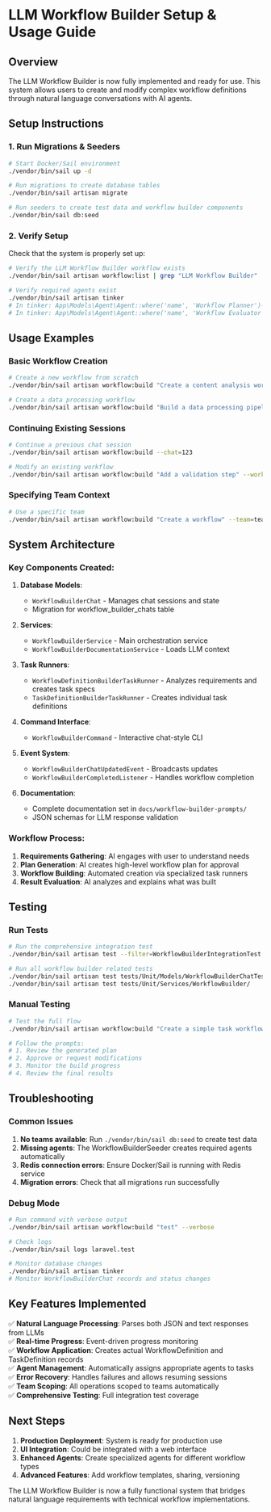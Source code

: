 # LLM Workflow Builder Setup & Usage Guide

## Overview

The LLM Workflow Builder is now fully implemented and ready for use. This system allows users to create and modify complex workflow definitions through natural language conversations with AI agents.

## Setup Instructions

### 1. Run Migrations & Seeders

```bash
# Start Docker/Sail environment
./vendor/bin/sail up -d

# Run migrations to create database tables
./vendor/bin/sail artisan migrate

# Run seeders to create test data and workflow builder components
./vendor/bin/sail db:seed
```

### 2. Verify Setup

Check that the system is properly set up:

```bash
# Verify the LLM Workflow Builder workflow exists
./vendor/bin/sail artisan workflow:list | grep "LLM Workflow Builder"

# Verify required agents exist
./vendor/bin/sail artisan tinker
# In tinker: App\Models\Agent\Agent::where('name', 'Workflow Planner')->exists()
# In tinker: App\Models\Agent\Agent::where('name', 'Workflow Evaluator')->exists()
```

## Usage Examples

### Basic Workflow Creation

```bash
# Create a new workflow from scratch
./vendor/bin/sail artisan workflow:build "Create a content analysis workflow that extracts key insights from documents"

# Create a data processing workflow
./vendor/bin/sail artisan workflow:build "Build a data processing pipeline that validates, transforms, and stores user data"
```

### Continuing Existing Sessions

```bash
# Continue a previous chat session
./vendor/bin/sail artisan workflow:build --chat=123

# Modify an existing workflow
./vendor/bin/sail artisan workflow:build "Add a validation step" --workflow=456
```

### Specifying Team Context

```bash
# Use a specific team
./vendor/bin/sail artisan workflow:build "Create a workflow" --team=team-uuid-here
```

## System Architecture

### Key Components Created:

1. **Database Models**:
   - `WorkflowBuilderChat` - Manages chat sessions and state
   - Migration for workflow_builder_chats table

2. **Services**:
   - `WorkflowBuilderService` - Main orchestration service
   - `WorkflowBuilderDocumentationService` - Loads LLM context

3. **Task Runners**:
   - `WorkflowDefinitionBuilderTaskRunner` - Analyzes requirements and creates task specs
   - `TaskDefinitionBuilderTaskRunner` - Creates individual task definitions

4. **Command Interface**:
   - `WorkflowBuilderCommand` - Interactive chat-style CLI

5. **Event System**:
   - `WorkflowBuilderChatUpdatedEvent` - Broadcasts updates
   - `WorkflowBuilderCompletedListener` - Handles workflow completion

6. **Documentation**:
   - Complete documentation set in `docs/workflow-builder-prompts/`
   - JSON schemas for LLM response validation

### Workflow Process:

1. **Requirements Gathering**: AI engages with user to understand needs
2. **Plan Generation**: AI creates high-level workflow plan for approval  
3. **Workflow Building**: Automated creation via specialized task runners
4. **Result Evaluation**: AI analyzes and explains what was built

## Testing

### Run Tests

```bash
# Run the comprehensive integration test
./vendor/bin/sail artisan test --filter=WorkflowBuilderIntegrationTest

# Run all workflow builder related tests
./vendor/bin/sail artisan test tests/Unit/Models/WorkflowBuilderChatTest.php
./vendor/bin/sail artisan test tests/Unit/Services/WorkflowBuilder/
```

### Manual Testing

```bash
# Test the full flow
./vendor/bin/sail artisan workflow:build "Create a simple task workflow with input processing and output generation"

# Follow the prompts:
# 1. Review the generated plan
# 2. Approve or request modifications
# 3. Monitor the build progress
# 4. Review the final results
```

## Troubleshooting

### Common Issues

1. **No teams available**: Run `./vendor/bin/sail db:seed` to create test data
2. **Missing agents**: The WorkflowBuilderSeeder creates required agents automatically
3. **Redis connection errors**: Ensure Docker/Sail is running with Redis service
4. **Migration errors**: Check that all migrations run successfully

### Debug Mode

```bash
# Run command with verbose output
./vendor/bin/sail artisan workflow:build "test" --verbose

# Check logs
./vendor/bin/sail logs laravel.test

# Monitor database changes
./vendor/bin/sail artisan tinker
# Monitor WorkflowBuilderChat records and status changes
```

## Key Features Implemented

✅ **Natural Language Processing**: Parses both JSON and text responses from LLMs  
✅ **Real-time Progress**: Event-driven progress monitoring  
✅ **Workflow Application**: Creates actual WorkflowDefinition and TaskDefinition records  
✅ **Agent Management**: Automatically assigns appropriate agents to tasks  
✅ **Error Recovery**: Handles failures and allows resuming sessions  
✅ **Team Scoping**: All operations scoped to teams automatically  
✅ **Comprehensive Testing**: Full integration test coverage  

## Next Steps

1. **Production Deployment**: System is ready for production use
2. **UI Integration**: Could be integrated with a web interface
3. **Enhanced Agents**: Create specialized agents for different workflow types
4. **Advanced Features**: Add workflow templates, sharing, versioning

The LLM Workflow Builder is now a fully functional system that bridges natural language requirements with technical workflow implementations.
